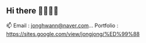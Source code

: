 ## Hi there 👋👋👋👋
📫 Email       : jonghwann@naver.com...
    Portfolio  : https://sites.google.com/view/jongjong/%ED%99%88
<!--
**jongdallee/jongdallee** is a ✨ _special_ ✨ repository because its `README.md` (this file) appears on your GitHub profile.

Here are some ideas to get you started:

- 🔭 I’m currently working on ...
- 🌱 I’m currently learning ...
- 👯 I’m looking to collaborate on ...
- 🤔 I’m looking for help with ...
- 💬 Ask me about ...
- 📫 How to reach me: ...
- 😄 Pronouns: ...
- ⚡ Fun fact: ...
-->
